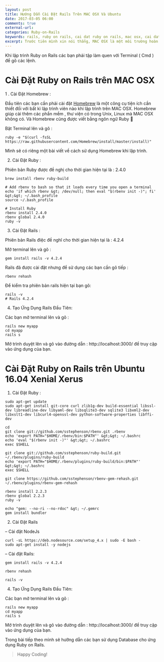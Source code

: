 ```yaml
---
layout: post
title: Hướng Dẫn Cài Đặt Rails Trên MAC OSX Và Ubuntu
date: 2017-03-05 06:00
comments: true
external-url:
categories: Ruby-on-Rails
keywords: rails, ruby on rails, cai dat ruby on rails, mac osx, cai dat rails tren mac, cai dat rails tren osx, cai dat rails tren ubuntu
excerpt: Trước tiên mình xin nói thẳng, MAC OSX là một môi trường hoàn hảo để cài lập trình Ruby on Rails. Nếu có điều kiện thì các bạn hãy trang bị ngay cho bản thân một con Macbook để làm việc hiệu quả hơn. Còn không thì các bạn phải cài đặt hệ điều hành Ubuntu để làm hệ điều hành chính, hoặc máy ảo chạy Ubuntu cho các bạn thích xài Window nhưng vẫn muốn lập trình Ruby. Nhưng các thư viện của Rails hỗ trợ tốt nhất vẫn dành cho MAC OS. Cho nên đôi khi chúng không sử dụng được trên Ubuntu.
---
```

Khi lập trình Ruby on Rails các bạn phải tập làm quen với Terminal ( Cmd ) để gõ các lệnh.

# Cài Đặt Ruby on Rails trên MAC OSX

1 . Cài Đặt Homebrew :

Đầu tiên các bạn cần phải cài đặt [Homebrew](http://brew.sh/) là một công cụ tiện ích cần thiết đối với bất kì lập trình viên nào khi lập trình trên MAC OSX. Homebrew giúp cài thêm các phần mềm , thư viện có trong Unix, Linux mà MAC OSX không có. Và Homebrew cũng được viết bằng ngôn ngữ Ruby 🙂

Bật Terminal lên và gõ : 

```
ruby -e "$(curl -fsSL https://raw.githubusercontent.com/Homebrew/install/master/install)"
```

Mình sẽ có riêng một bài viết về cách sử dụng Homebrew khi lập trình.

2. Cài Đặt Ruby :

Phiên bản Ruby được đề nghị cho thời gian hiện tại là : 2.4.0

```
brew install rbenv ruby-build

# Add rbenv to bash so that it loads every time you open a terminal
echo 'if which rbenv &gt; /dev/null; then eval "$(rbenv init -)"; fi' &gt;&gt; ~/.bash_profile
source ~/.bash_profile

# Install Ruby
rbenv install 2.4.0
rbenv global 2.4.0
ruby -v
```

3. Cài  Đặt Rails :

Phiên bản Rails điệc đề nghĩ cho thời gian hiện tại là : 4.2.4

Mở terminal lên và gõ : 

```
gem install rails -v 4.2.4
```

Rails đã được cài đặt nhưng để sử dụng các bạn cần gõ tiếp :

```
rbenv rehash
```

Để kiểm tra phiên bản rails hiện tại bạn gõ:

```
rails -v
# Rails 4.2.4
```

4. Tạo Ứng Dụng Rails Đầu Tiên:

Các bạn mở terminal lên và gõ : 

```
rails new myapp
cd myapp
rails s
```

Mở trình duyệt lên và gõ vào đường dẫn : http://localhost:3000/ để truy cập vào ứng dụng của bạn.

# Cài Đặt Ruby on Rails trên Ubuntu 16.04 Xenial Xerus 

1. Cài Đặt Ruby : 

```
sudo apt-get update
sudo apt-get install git-core curl zlib1g-dev build-essential libssl-dev libreadline-dev libyaml-dev libsqlite3-dev sqlite3 libxml2-dev libxslt1-dev libcurl4-openssl-dev python-software-properties libffi-dev
```

```
cd
git clone git://github.com/sstephenson/rbenv.git .rbenv
echo 'export PATH="$HOME/.rbenv/bin:$PATH"' &gt;&gt; ~/.bashrc
echo 'eval "$(rbenv init -)"' &gt;&gt; ~/.bashrc
exec $SHELL

git clone git://github.com/sstephenson/ruby-build.git ~/.rbenv/plugins/ruby-build
echo 'export PATH="$HOME/.rbenv/plugins/ruby-build/bin:$PATH"' &gt;&gt; ~/.bashrc
exec $SHELL

git clone https://github.com/sstephenson/rbenv-gem-rehash.git ~/.rbenv/plugins/rbenv-gem-rehash

rbenv install 2.2.3
rbenv global 2.2.3
ruby -v
```


```
echo "gem: --no-ri --no-rdoc" &gt; ~/.gemrc
gem install bundler
```

2. Cài Đặt Rails

– Cài đặt NodeJs

```
curl -sL https://deb.nodesource.com/setup_4.x | sudo -E bash -
sudo apt-get install -y nodejs
```

– Cài đặt Rails:

```
gem install rails -v 4.2.4
```

```
rbenv rehash
```

```
rails -v
```

4. Tạo Ứng Dụng Rails Đầu Tiên:

Các bạn mở terminal lên và gõ : 

```
rails new myapp
cd myapp
rails s
```

Mở trình duyệt lên và gõ vào đường dẫn : http://localhost:3000/ để truy cập vào ứng dụng của bạn.

Trong bài tiếp theo mình sẽ hưỡng dẫn các bạn sử dụng Database cho ứng dụng Ruby on Rails.

>Happy Coding!